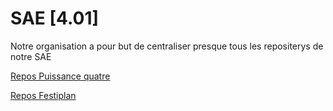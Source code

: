 # SAE [4.01]

Notre organisation a pour but de centraliser presque tous les repositerys de notre SAE

[Repos Puissance quatre](https://github.com/SAE2-TPA4/Puissance4)

[Repos Festiplan](https://github.com/Rodez-IUT/sae-s4-festiplan-b-green-b)
